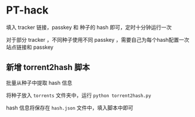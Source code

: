 # PT-hack

填入 tracker 链接，passkey 和 种子的 hash 即可，定时十分钟运行一次

对于部分 tracker ，不同种子使用不同 passkey ，需要自己为每个hash配置一次站点链接和 passkey

## 新增 torrent2hash 脚本

批量从种子中提取 hash 信息

将种子放入 `torrents` 文件夹中，运行 `python torrent2hash.py`

hash 信息将保存在 `hash.json` 文件中，填入脚本中即可